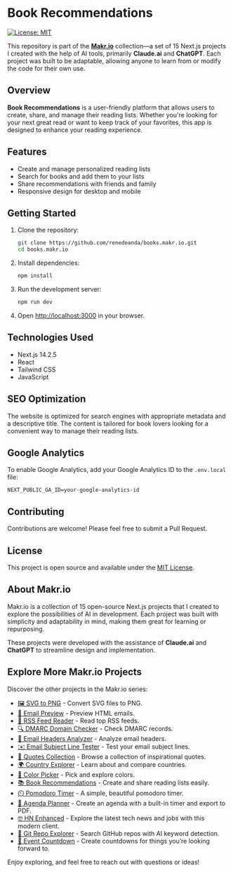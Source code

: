 # Book Recommendations

[![License: MIT](https://img.shields.io/badge/License-MIT-blue.svg)](LICENSE)

This repository is part of the **[Makr.io](https://makr.io)** collection—a set of 15 Next.js projects I created with the help of AI tools, primarily **Claude.ai** and **ChatGPT**. Each project was built to be adaptable, allowing anyone to learn from or modify the code for their own use.

## Overview

**Book Recommendations** is a user-friendly platform that allows users to create, share, and manage their reading lists. Whether you're looking for your next great read or want to keep track of your favorites, this app is designed to enhance your reading experience.

## Features

- Create and manage personalized reading lists
- Search for books and add them to your lists
- Share recommendations with friends and family
- Responsive design for desktop and mobile

## Getting Started

1. Clone the repository:
   ```bash
   git clone https://github.com/renedeanda/books.makr.io.git
   cd books.makr.io
   ```

2. Install dependencies:
   ```bash
   npm install
   ```

3. Run the development server:
   ```bash
   npm run dev
   ```

4. Open [http://localhost:3000](http://localhost:3000) in your browser.

## Technologies Used

- Next.js 14.2.5
- React
- Tailwind CSS
- JavaScript

## SEO Optimization

The website is optimized for search engines with appropriate metadata and a descriptive title. The content is tailored for book lovers looking for a convenient way to manage their reading lists.

## Google Analytics

To enable Google Analytics, add your Google Analytics ID to the `.env.local` file:

```
NEXT_PUBLIC_GA_ID=your-google-analytics-id
```

## Contributing

Contributions are welcome! Please feel free to submit a Pull Request.

## License

This project is open source and available under the [MIT License](LICENSE).

## About Makr.io

Makr.io is a collection of 15 open-source Next.js projects that I created to explore the possibilities of AI in development. Each project was built with simplicity and adaptability in mind, making them great for learning or repurposing.

These projects were developed with the assistance of **Claude.ai** and **ChatGPT** to streamline design and implementation.

## Explore More Makr.io Projects

Discover the other projects in the Makr.io series:

- [🖼️ SVG to PNG](https://svg2png.makr.io) - Convert SVG files to PNG.
- [📧 Email Preview](https://emailpreview.makr.io) - Preview HTML emails.
- [📡 RSS Feed Reader](https://rss.makr.io) - Read top RSS feeds.
- [🔍 DMARC Domain Checker](https://dmarc.makr.io) - Check DMARC records.
- [📨 Email Headers Analyzer](https://emailheaders.makr.io) - Analyze email headers.
- [✉️ Email Subject Line Tester](https://subjectline.makr.io) - Test your email subject lines.
- [💬 Quotes Collection](https://quotes.makr.io) - Browse a collection of inspirational quotes.
- [🌍 Country Explorer](https://countries.makr.io) - Learn about and compare countries.
- [🎨 Color Picker](https://color.makr.io) - Pick and explore colors.
- [📚 Book Recommendations](https://books.makr.io) - Create and share reading lists easily.
- [⏲️ Pomodoro Timer](https://pomodoro.makr.io) - A simple, beautiful pomodoro timer.
- [📝 Agenda Planner](https://agenda.makr.io) - Create an agenda with a built-in timer and export to PDF.
- [🤓 HN Enhanced](https://hn.makr.io) - Explore the latest tech news and jobs with this modern client.
- [📓 Git Repo Explorer](https://git.makr.io) - Search GitHub repos with AI keyword detection.
- [🎉 Event Countdown](https://countdown.makr.io) - Create countdowns for things you’re looking forward to.

Enjoy exploring, and feel free to reach out with questions or ideas!
